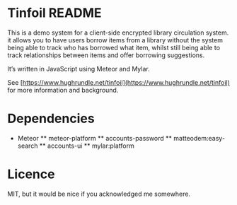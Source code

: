 # Tinfoil README

This is a demo system for a client-side encrypted library circulation system. it allows you to have users borrow items from a library without the system being able to track who has borrowed what item, whilst still being able to track relationships between items and offer borrowing suggestions.

It’s written in JavaScript using Meteor and Mylar.

See [https://www.hughrundle.net/tinfoil](https://www.hughrundle.net/tinfoil) for more information and background.

# Dependencies

* Meteor
** meteor-platform
** accounts-password
** matteodem:easy-search
** accounts-ui
** mylar:platform

# Licence

MIT, but it would be nice if you acknowledged me somewhere.